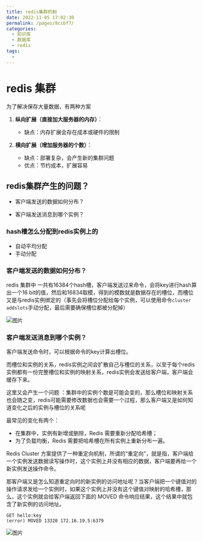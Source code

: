 ```yaml
---
title: redis集群机制
date: 2022-11-05 17:02:30
permalink: /pages/8ccbf7/
categories:
  - 知识库
  - 数据库
  - redis
tags:
  - 
---
```

# redis 集群 

为了解决保存大量数据，有两种方案

1. **纵向扩展（直接加大服务器的内存）**：
   - 缺点：内存扩展会存在成本或硬件的限制

2. **横向扩展（增加服务器的个数）**：
   - 缺点：部署复杂，会产生新的集群问题
   - 优点：节约成本，扩展容易



## redis集群产生的问题？

- 客户端发送的数据如何分布？

- 客户端发送消息到哪个实例？

### hash槽怎么分配到redis实例上的

- 自动平均分配
- 手动分配

### 客户端发送的数据如何分布？

redis 集群中 一共有16384个hash槽，客户端发送过来命令，会将key进行hash算出一个16 bit的值，然后和16834取模，得到的模数就是数据存在的槽位，而槽位又是与redis实例绑定的（事先会将槽位分配给每个实例，可以使用命令`cluster addslots`手动分配，最后需要确保槽位都被分配掉）

![图片](https://static001.geekbang.org/resource/image/7d/ab/7d070c8b19730b308bfaabbe82c2f1ab.jpg)

### 客户端发送消息到哪个实例？

客户端发送命令时，可以根据命令的key计算出槽位。

而槽位和实例的关系，redis实例之间会扩散自己与槽位的关系，以至于每个redis实例都有一份完整槽位和实例的映射关系，redis实例会发送给客户端，客户端会缓存下来。



这里又会产生一个问题 ：集群中的实例个数是可能会变的，那么槽位和映射关系也会随之变，redis可能需要修改数据也会需要一个过程，那么客户端又是如何知道变化之后的实例与槽位的关系呢

最常见的变化有两个：

- 在集群中，实例有新增或删除，Redis 需要重新分配哈希槽；
- 为了负载均衡，Redis 需要把哈希槽在所有实例上重新分布一遍。

Redis Cluster 方案提供了一种重定向机制，所谓的“重定向”，就是指，客户端给一个实例发送数据读写操作时，这个实例上并没有相应的数据，客户端要再给一个新实例发送操作命令。

那客户端又是怎么知道重定向时的新实例的访问地址呢？当客户端把一个键值对的操作请求发给一个实例时，如果这个实例上并没有这个键值对映射的哈希槽，那么，这个实例就会给客户端返回下面的 MOVED 命令响应结果，这个结果中就包含了新实例的访问地址。

```
GET hello:key
(error) MOVED 13320 172.16.19.5:6379
```

![图片](https://static001.geekbang.org/resource/image/35/09/350abedefcdbc39d6a8a8f1874eb0809.jpg)
